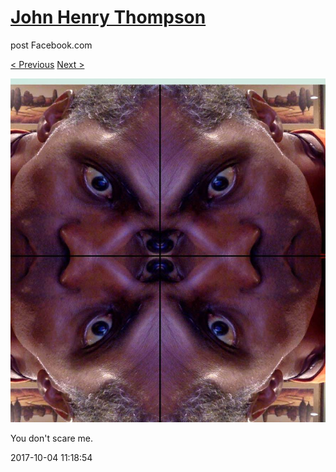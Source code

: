 # [John Henry Thompson](../README.md)
post Facebook.com

[< Previous](2017-10-05-3.md) [Next >](2017-10-04-2.md)

[![](../media/2017-10-04/Timeline-Photos-You-don-t-scare-me.jpg)](../README.md)

You don't scare me.

2017-10-04 11:18:54